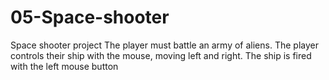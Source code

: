 # 05-Space-shooter
Space shooter project
The player must battle an army of aliens. The player controls their ship with the mouse, moving left and right. The ship is fired with the left mouse button